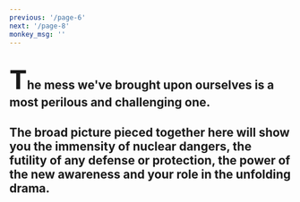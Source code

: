 ```yaml
---
previous: '/page-6'
next: '/page-8'
monkey_msg: ''
---
```


## <span style="font-size:47px;">T</span>he mess we've brought upon ourselves is a most perilous and challenging one.

## The broad picture pieced together here will show you the immensity of nuclear dangers, the futility of any defense or protection, the power of the new awareness and your role in the unfolding drama.
